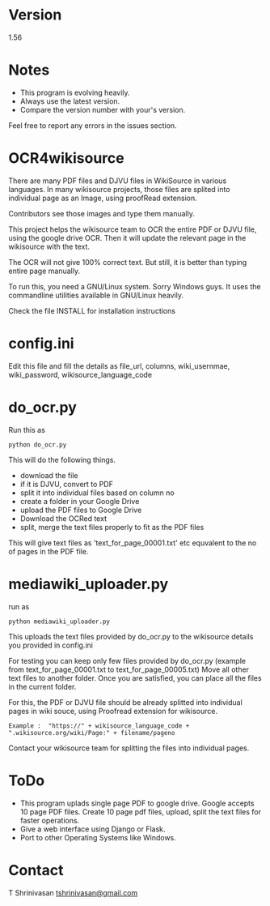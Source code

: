 Version
=======
1.56

Notes
=====
* This program is evolving heavily.
* Always use the latest version.
* Compare the version number with your's version.

Feel free to report any errors in the issues section.

# OCR4wikisource
There are many PDF files and DJVU files in WikiSource in various languages.
In many wikisource projects, those files are splited into individual page as an
Image, using proofRead extension.

Contributors see those images and type them manually.

This project helps the wikisource team to OCR the entire PDF or DJVU file,
using the google drive OCR. Then it will update the relevant page in the
wikisource with the text.

The OCR will not give 100% correct text. But still, it is better than typing
entire page manually.

To run this, you need a GNU/Linux system. Sorry Windows guys. It uses the
commandline utilities available in GNU/Linux heavily.

Check the file INSTALL for installation instructions

config.ini
==========
Edit this file and fill the details as file_url, columns, wiki_usernmae,
wiki_password, wikisource_language_code

do_ocr.py
========
Run this as

```
python do_ocr.py
```

This will do the following things.

* download the file
* if it is DJVU, convert to PDF
* split it into individual files based on column no
* create a folder in your Google Drive
* upload the PDF files to Google Drive
* Download the OCRed text
* split, merge the text files properly to fit as the PDF files


This will give text files as 'text_for_page_00001.txt' etc equvalent to the no of pages in the PDF file.


mediawiki_uploader.py
=====================
run as

```
python mediawiki_uploader.py
```

This uploads the text files provided by do_ocr.py to the wikisource details you provided in config.ini

For testing you can keep only few files provided by do_ocr.py (example from text_for_page_00001.txt to text_for_page_00005.txt)
Move all other text files to another folder.
Once you are satisfied, you can place all the files in the current folder.


For this, the PDF or DJVU file should be already splitted into individual pages in wiki souce, using Proofread extension for wikisource.

```
Example :  "https://" + wikisource_language_code + ".wikisource.org/wiki/Page:" + filename/pageno
```

Contact your wikisource team for splitting the files into individual pages.

ToDo
====
* This program uplads single page PDF to google drive. Google accepts 10 page PDF files. Create 10 page pdf files, upload, split the text files for faster operations.
* Give a web interface using Django or Flask.
* Port to other Operating Systems like Windows.

Contact
=======
T Shrinivasan <tshrinivasan@gmail.com>
